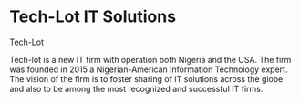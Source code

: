 # Tech-Lot IT Solutions

[Tech-Lot](https://tech-lot.netlify.app)

Tech-lot is a new IT firm with operation both Nigeria and the USA. The firm was founded in 2015 a Nigerian-American Information Technology expert.
The vision of the firm is to foster sharing of IT solutions across the globe and also to be among the most recognized and successful IT firms.
